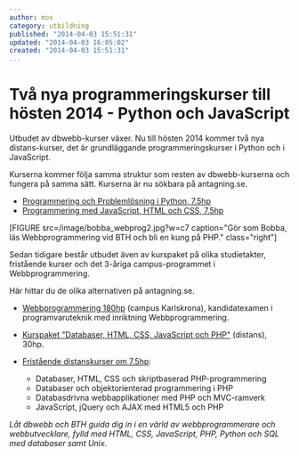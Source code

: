 ```yaml
---
author: mos
category: utbildning
published: "2014-04-03 15:51:31"
updated: "2014-04-03 16:05:02"
created: "2014-04-03 15:51:31"
...
```

Två nya programmeringskurser till hösten 2014 - Python och JavaScript
==================================

Utbudet av dbwebb-kurser växer. Nu till hösten 2014 kommer två nya distans-kurser, det är grundläggande programmeringskurser i Python och i JavaScript.

Kurserna kommer följa samma struktur som resten av dbwebb-kurserna och fungera på samma sätt.  Kurserna är nu sökbara på antagning.se.

<!--more-->

* [Programmering och Problemlösning i Python, 7.5hp](http://goo.gl/zSQR8x)
* [Programmering med JavaScript, HTML och CSS, 7.5hp](http://goo.gl/8w5FzS)

[FIGURE src=/image/bobba_webprog2.jpg?w=c7 caption="Gör som Bobba, läs Webbprogrammering vid BTH och bli en kung på PHP." class="right"]

Sedan tidigare består utbudet även av kurspaket på olika studietakter, fristående kurser och det 3-åriga campus-programmet i Webbprogrammering. 

Här hittar du de olika alternativen på antagning.se.

* [Webbprogrammering 180hp](https://www.antagning.se/se/search?period=HT_2014&regions=10&freeText=webbprogrammering) (campus Karlskrona), kandidatexamen i programvaruteknik med inriktning Webbprogrammering.  

* [Kurspaket "Databaser, HTML, CSS, JavaScript och PHP"](https://www.antagning.se/se/search?period=HT_2014&freeText=Databaser%2C+HTML%2C+CSS%2C+JavaScript+och+PHP) (distans), 30hp.

* [Fristående distanskurser om 7.5hp](https://www.antagning.se/se/search?period=HT_2014&publishers=bth&freeText=PHP&courseProgram=courses&distance=on):

    * Databaser, HTML, CSS och skriptbaserad PHP-programmering
    * Databaser och objektorienterad programmering i PHP
    * Databasdrivna webbapplikationer med PHP och MVC-ramverk
    * JavaScript, jQuery och AJAX med HTML5 och PHP

*Låt dbwebb och BTH guida dig in i en värld av webbprogrammerare och webbutvecklare, fylld med HTML, CSS, JavaScript, PHP, Python och SQL med databaser samt Unix.*